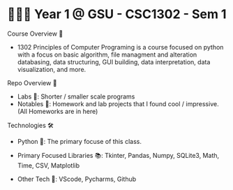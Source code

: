 # 🧑🏽‍🎓 Year 1 @ GSU - CSC1302 - Sem 1 

 
Course Overview 📘

- 1302 Principles of Computer Programing is a course focused on python with a focus on basic algorithm, file managment and alteration databasing, data structuring, GUI building, data interpretation, data visualization, and more.

Repo Overview 📂

- Labs 🧪: Shorter / smaller scale programs
- Notables 🎁: Homework and lab projects that I found cool / impressive. (All Homeworks are in here)



Technologies 🛠️ 

-	Python 🐍: The primary focuse of this class.
  
-	Primary Focused Libraries 📚: Tkinter, Pandas, Numpy, SQLite3, Math, Time, CSV, Matplotlib

- Other Tech 🤖: VScode, Pycharms, Github
